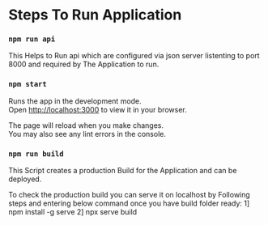 # Steps To Run Application

### `npm run api`

This Helps to Run api which are configured via json server listenting to port 8000 and required by The Application to run.

### `npm start`

Runs the app in the development mode.\
Open [http://localhost:3000](http://localhost:3000) to view it in your browser.

The page will reload when you make changes.\
You may also see any lint errors in the console.

### `npm run build`

This Script creates a production Build for the Application and can be deployed.

To check the production build
you can serve it on localhost by Following steps and entering below command once you have build folder ready:
1] npm install -g serve
2] npx serve build
